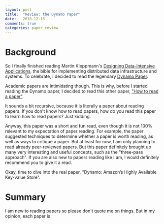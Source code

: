```yaml
---
layout: post
title:  "Review: the Dynamo Paper"
date:   2018-12-16
comments: true
categories: paper review
---
```


# Background

So I finally finished reading Martin Kleppmann's [Designing Data-Intensive
Applications](http://dataintensive.net/), the bible for implementing distributed
data infrastructure and systems. To celebrate, I decided to read the legendary
[Dynamo
Paper](https://www.allthingsdistributed.com/files/amazon-dynamo-sosp2007.pdf).

Academic papers are intimidating though. This is why, before I started reading
the Dynamo paper, I decided to read this other paper, ["How to read a
paper"](https://www.albany.edu/spatial/WebsiteFiles/ResearchAdvices/how-to-read-a-paper.pdf).

It sounds a bit recursive, because it is literally a paper about reading papers.
If you don't know how to read papers, how do you read this paper to learn how to
read papers? Just kidding.

Anyway, this paper was a short and fun read, even though it is not 100% relevant
to my expectation of paper reading. For example, the paper suggested techniques
to determine whether a paper is worth reading, as well as ways to critique a
paper. But at least for now, I am only planning to read already peer-reviewed
papers. But this paper definitely brought up many very interesting and useful
concepts, such as the "three-pass approach". If you are also new to papers
reading like I am, I would definitely recommend you to give it a read.

Okay, time to dive into the real paper, "Dynamo: Amazon’s Highly Available
Key-value Store".

# Summary

I am new to reading papers so please don't quote me on things. But in my
opinion, each paper is
